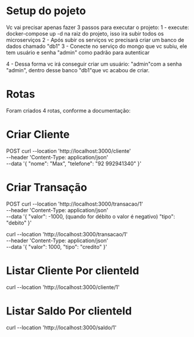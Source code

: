 # Setup do pojeto

Vc vai precisar apenas fazer 3 passos para executar o projeto:
1 - execute: docker-compose up -d na raiz do projeto, isso ira subir todos os microserviços
2 - Após subir os serviços vc precisará criar um banco de dados chamado "db1"
3 - Conecte no serviço do mongo que vc subiu, ele tem usuário e senha "admin" como padrão para autenticar

4 - Dessa forma vc irá conseguir criar um usuário: "admin"com a senha "admin", dentro desse banco "db1"que vc acabou de criar.

# Rotas 
Foram criados 4 rotas, conforme a documentação:

# Criar Cliente
POST
curl --location 'http://localhost:3000/cliente' \
--header 'Content-Type: application/json' \
--data '{
    "nome": "Max",
    "telefone": "92 992941340"
}'

# Criar Transação
POST
curl --location 'http://localhost:3000/transacao/1' \
--header 'Content-Type: application/json' \
--data '{
    "valor": -1000, (quando for débito o valor é negativo)
    "tipo": "debito"
}'

curl --location 'http://localhost:3000/transacao/1' \
--header 'Content-Type: application/json' \
--data '{
    "valor": 1000,
    "tipo": "credito"
}'

# Listar Cliente Por clienteId
curl --location 'http://localhost:3000/cliente/1'

# Listar Saldo Por clienteId
curl --location 'http://localhost:3000/saldo/1'